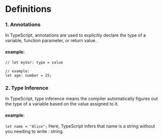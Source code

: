 # Definitions

### 1. Annotations
In TypeScript, annotations are used to explicitly declare the type of a variable, function parameter, or return value.

#### example: 
```
// let myVar: type = value

// example:
let age: number = 25;
```

### 2. Type Inference
In TypeScript, type inference means the compiler automatically figures out the type of a variable based on the value assigned to it.

#### example:
`let name = "Alice";`
Here, TypeScript infers that name is a string without you needing to write : string.

